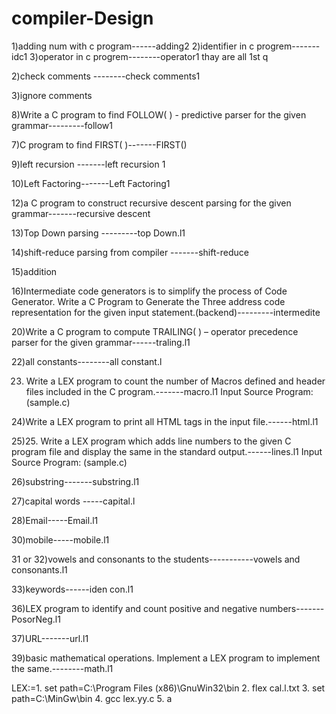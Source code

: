 # compiler-Design
1)adding num with c program------adding2
2)identifier in c progrem-------idc1
3)operator in c progrem--------operator1
thay are all 1st q

2)check comments --------check comments1

3)ignore comments



8)Write a C program to find FOLLOW( ) - predictive parser for the given grammar---------follow1

7)C program to find FIRST( )-------FIRST()




9)left recursion -------left recursion 1

10)Left Factoring-------Left Factoring1

12)a C program to construct recursive descent parsing for the given grammar-------recursive descent

13)Top Down parsing ---------top Down.l1

14)shift-reduce parsing from compiler -------shift-reduce

15)addition

16)Intermediate code generators is to simplify the process of Code Generator. Write a C Program to Generate the Three address code representation for the given input statement.(backend)---------intermedite

20)Write a C program to compute TRAILING( ) – operator precedence parser for the given grammar------traling.l1

22)all constants--------all constant.l

23)	Write a LEX program to count the number of Macros defined and header files included in the C program.-------macro.l1
  Input Source Program: (sample.c)

24)Write a LEX program to print all HTML tags in the input file.------html.l1

25)25.	Write a LEX program which adds line numbers to the given C program file and display the same in the standard output.------lines.l1
Input Source Program: (sample.c)


26)substring-------substring.l1

27)capital words -----capital.l

28)Email-----Email.l1


30)mobile-----mobile.l1

31 or 32)vowels and consonants to the students-----------vowels and consonants.l1

33)keywords------iden con.l1


36)LEX program to identify and count positive and negative numbers-------PosorNeg.l1

37)URL-------url.l1

39)basic mathematical operations. Implement a LEX program to implement the same.--------math.l1



LEX:=1. set path=C:\Program Files (x86)\GnuWin32\bin
2. flex cal.l.txt
3. set path=C:\MinGw\bin
4. gcc lex.yy.c
5. a
